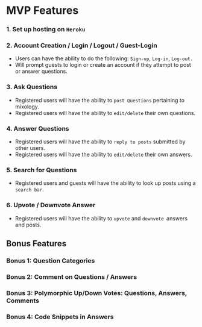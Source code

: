 
# MVP Features

### 1. Set up hosting on `Heroku`
  
### 2. Account Creation / Login / Logout / Guest-Login
  * Users can have the ability to do the following: `Sign-up`, `Log-in`, `Log-out.` 
  * Will prompt guests to login or create an account if they attempt to post or answer questions. 

### 3. Ask Questions
  * Registered users will have the ability to `post Questions` pertaining to mixology. 
  * Registered users will have the ability to `edit/delete` their own questions.

### 4. Answer Questions
  * Registered users will have the ability to `reply to posts` submitted by other users. 
  * Registered users will have the ability to `edit/delete` their own answers.

### 5. Search for Questions
  * Registered users and guests will have the ability to look up posts using a `search bar`. 

### 6. Upvote / Downvote Answer
  * Registered users will have the ability to `upvote` and `downvote `answers and posts.

## Bonus Features

### Bonus 1: Question Categories

### Bonus 2: Comment on Questions / Answers

### Bonus 3: Polymorphic Up/Down Votes: Questions, Answers, Comments

### Bonus 4: Code Snippets in Answers

